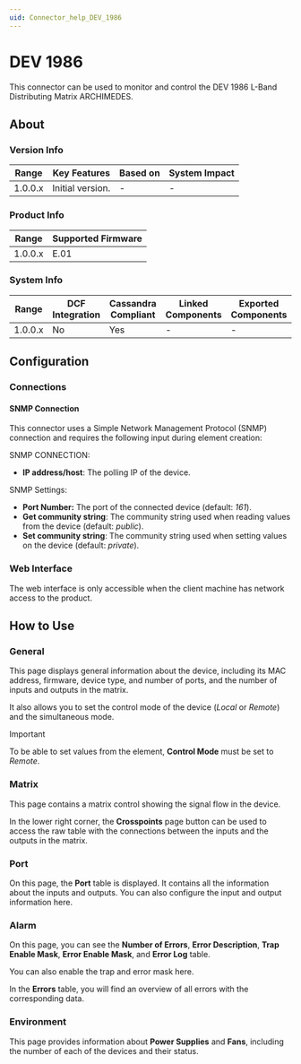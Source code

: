 ```yaml
---
uid: Connector_help_DEV_1986
---
```


# DEV 1986

This connector can be used to monitor and control the DEV 1986 L-Band Distributing Matrix ARCHIMEDES.

## About

### Version Info

| Range   | Key Features     | Based on | System Impact |
|---------|------------------|----------|---------------|
| 1.0.0.x | Initial version. | -        | -             |

### Product Info

| Range     | Supported Firmware     |
|-----------|------------------------|
| 1.0.0.x   | E.01          |

### System Info

| Range     | DCF Integration     | Cassandra Compliant     | Linked Components    | Exported Components    |
|-----------|---------------------|-------------------------|----------------------|------------------------|
| 1.0.0.x   | No                  | Yes                     | -                    | -                      |

## Configuration

### Connections

#### SNMP Connection

This connector uses a Simple Network Management Protocol (SNMP) connection and requires the following input during element creation:

SNMP CONNECTION:

- **IP address/host**: The polling IP of the device.

SNMP Settings:

- **Port Number:** The port of the connected device (default: *161*).
- **Get community string**: The community string used when reading values from the device (default: *public*).
- **Set community string**: The community string used when setting values on the device (default: *private*).

### Web Interface

The web interface is only accessible when the client machine has network access to the product.

## How to Use

### General

This page displays general information about the device, including its MAC address, firmware, device type, and number of ports, and the number of inputs and outputs in the matrix.

It also allows you to set the control mode of the device (*Local* or *Remote*) and the simultaneous mode.

> [!IMPORTANT]
> To be able to set values from the element, **Control Mode** must be set to *Remote*.

### Matrix

This page contains a matrix control showing the signal flow in the device.

In the lower right corner, the **Crosspoints** page button can be used to access the raw table with the connections between the inputs and the outputs in the matrix.

### Port

On this page, the **Port** table is displayed. It contains all the information about the inputs and outputs. You can also configure the input and output information here.

### Alarm

On this page, you can see the **Number of Errors**, **Error Description**, **Trap Enable Mask**, **Error Enable Mask**, and **Error Log** table.

You can also enable the trap and error mask here.

In the **Errors** table, you will find an overview of all errors with the corresponding data.

### Environment

This page provides information about **Power Supplies** and **Fans**, including the number of each of the devices and their status.

